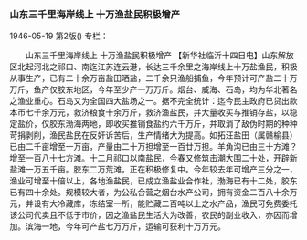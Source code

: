 ### 山东三千里海岸线上  十万渔盐民积极增产

1946-05-19
第2版()
专栏：

　　山东三千里海岸线上
    十万渔盐民积极增产
    【新华社临沂十四日电】山东解放区北起河北之祁口、南迄江苏连云港，长达三千余里之海岸线上十万盐渔民，积极从事生产，已有二十余万亩盐田晒盐，二千余只渔船捕鱼，今年预计可产盐二十万万斤，鱼产仅胶东地区，今年至少产一万万斤。烟台、威海、石岛，均为华北著名之渔业重心。石岛又为全国四大盐场之一。据不完全统计：迄今民主政府已贷出款本币七千余万元，救济粮食十余万斤，救济渔盐民，并大量收买与推销存盐，以稳定盐价，仅胶东渤海两地，即收买推销食盐约六千万斤，并取消了敌伪时期的种种苛捐剥削，渔民盐民在反奸诉苦后，生产情绪大为提高。如拓汪盐田（属赣榆县）已由二千亩增至一万亩，产量由二十万担增至一百廿万担。羊角沟已由三十方滩？增至一百八十七方滩。十二月祁口以南盐民，今春又修筑击潮大围二十处，开辟新盐滩一万五千亩。胶东二万荒滩，正在积极修复中。今年较去年可增产三分之一，渔业可增至十倍以上，各地渔盐民，已成立渔盐业合作社，渤海已有十二处，胶东已有四十余处。规模较大者，为公私合营之烟台水产公司，拥有资金二百八十余万元，并设有大冷藏库，冻结室一所，能贮藏二百吨以上之水产品，渔民可免费委托该公司代卖且不低于市价，因之渔盐民生活大为改善，农民的副业收入，亦因而增加。滨海一地，今年可产盐七万万斤，运输可获利十万万元。
